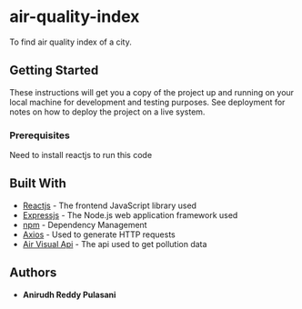 # air-quality-index

To find air quality index of a city.

## Getting Started

These instructions will get you a copy of the project up and running on your local machine for development and testing purposes. See deployment for notes on how to deploy the project on a live system.

### Prerequisites

Need to install reactjs to run this code

## Built With

* [Reactjs](https://reactjs.org/) - The frontend JavaScript library used
* [Expressjs](https://expressjs.com/) - The Node.js web application framework used
* [npm](https://www.npmjs.com/) - Dependency Management
* [Axios](https://github.com/axios/axios) - Used to generate HTTP requests
* [Air Visual Api](https://www.airvisual.com/) - The api used to get pollution data

## Authors

* **Anirudh Reddy Pulasani**
